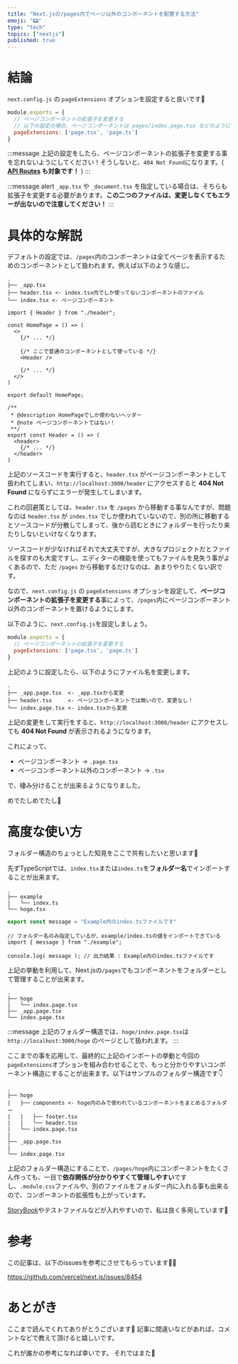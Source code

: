 ```yaml
---
title: "Next.jsの/pages内でページ以外のコンポーネントを配置する方法"
emoji: "📟"
type: "tech"
topics: ["nextjs"]
published: true
---
```


# 結論

`next.config.js` の `pageExtensions` オプションを設定すると良いです💪

```js:next.config.js
module.exports = {
  // ページコンポーネントの拡張子を変更する
  // 以下の設定の場合、ページコンポーネントは pages/index.page.tsx などのようになる
  pageExtensions: ['page.tsx', 'page.ts']
}
```

:::message
上記の設定をしたら、ページコンポーネントの拡張子を変更する事を忘れないようにしてください！そうしないと、`404 Not Found`になります。( **[API Routes](https://nextjs.org/docs/api-routes/introduction) も対象です！** )
:::

:::message alert
`_app.tsx` や `_document.tsx` を指定している場合は、そちらも拡張子を変更する必要があります。**この二つのファイルは、変更しなくてもエラーが出ないので注意してください！**
:::

# 具体的な解説

デフォルトの設定では、`/pages`内のコンポーネントは全てページを表示するためのコンポーネントとして扱われます。例えば以下のような感じ。

```text:/pages
.
├── _app.tsx
├── header.tsx <- index.tsx内でしか使ってないコンポーネントのファイル
└── index.tsx <- ページコンポーネント
```

```tsx:pages/index.tsx
import { Header } from "./header";

const HomePage = () => (
  <>
    {/* ... */}
    
    {/* ここで普通のコンポーネントとして使っている */}
    <Header />
    
    {/* ... */}
  </>
)

export default HomePage;
```

```tsx:pages/header.tsx
/**
 * @description HomePageでしか使わないヘッダー
 * @note ページコンポーネントではない！
 **/
export const Header = () => (
  <header>
    {/* ... */}
  </header>
)
```

上記のソースコードを実行すると、`header.tsx` がページコンポーネントとして扱われてしまい、`http://localhost:3000/header` にアクセスすると **404 Not Found** にならずにエラーが発生してしまいます。

これの回避策としては、`header.tsx` を `/pages` から移動する事なんですが、問題なのは `header.tsx` が `index.tsx` でしか使われていないので、別の所に移動するとソースコードが分散してしまって、後から読むときにフォルダーを行ったり来たりしないといけなくなります。

ソースコードが少なければそれで大丈夫ですが、大きなプロジェクトだとファイルを探すのも大変ですし、エディターの機能を使ってもファイルを見失う事がよくあるので、ただ `/pages` から移動するだけなのは、あまりやりたくない訳です。

なので、`next.config.js` の `pageExtensions` オプションを設定して、**ページコンポーネントの拡張子を変更する**事によって、`/pages`内にページコンポーネント以外のコンポーネントを置けるようにします。

以下のように、`next.config.js`を設定しましょう。

```js:next.config.js
module.exports = {
  // ページコンポーネントの拡張子を変更する
  pageExtensions: ['page.tsx', 'page.ts']
}
```

上記のように設定したら、以下のようにファイル名を変更します。

```text:/pages
.
├── _app.page.tsx  <- _app.tsxから変更
├── header.tsx     <- ページコンポーネントでは無いので、変更なし！ 
└── index.page.tsx <- index.tsxから変更
```

上記の変更をして実行をすると、`http://localhost:3000/header` にアクセスしても **404 Not Found** が表示されるようになります。

これによって、

- ページコンポーネント -> `.page.tsx`
- ページコンポーネント以外のコンポーネント -> `.tsx`

で、棲み分けることが出来るようになりました。

めでたしめでたし👏

# 高度な使い方

フォルダー構造のちょっとした知見をここで共有したいと思います🧭

先ずTypeScriptでは、`index.tsx`または`index.ts`を**フォルダー名**でインポートすることが出来ます。

```text
.
├── example
|   └── index.ts
└── hoge.tsx
```

```ts:example/index.ts
export const message = "Example内のindex.tsファイルです"
```

```ts:hoge.tsx
// フォルダー名のみ指定しているが、example/index.tsの値をインポートできている
import { message } from "./example"; 

console.log( message ); // 出力結果 : Example内のindex.tsファイルです
```

上記の挙動を利用して、Next.jsの`/pages`でもコンポーネントをフォルダーとして管理することが出来ます。

```text:/pages
.
├── hoge
|   └── index.page.tsx
├── _app.page.tsx 
└── index.page.tsx
```

:::message
上記のフォルダー構造では、`hoge/index.page.tsx`は `http://localhost:3000/hoge` のページとして扱われます。
:::

ここまでの事を応用して、最終的に上記のインポートの挙動と今回の`pageExtensions`オプションを組み合わせることで、もっと分かりやすいコンポーネント構造にすることが出来ます。以下はサンプルのフォルダー構造です👇

```text:/pages
.
├── hoge
|   ├── components <- hoge内のみで使われているコンポーネントをまとめるフォルダー
|   |   ├── footer.tsx
|   |   └── header.tsx
|   └── index.page.tsx
|
├── _app.page.tsx 
|
└── index.page.tsx
```

上記のフォルダー構造にすることで、`/pages/hoge`内にコンポーネントをたくさん作っても、一目で**依存関係が分かりやすくて管理しやすい**ですし、`.module.css`ファイルや、別のファイルをフォルダー内に入れる事も出来るので、コンポーネントの拡張性も上がっています。

[StoryBook](https://storybook.js.org/)やテストファイルなどが入れやすいので、私は良く多用しています👺

# 参考

この記事は、以下のissuesを参考にさせてもらっています👨‍💻

https://github.com/vercel/next.js/issues/8454


# あとがき

ここまで読んでくれてありがとうございます🙏
記事に間違いなどがあれば、コメントなどで教えて頂けると嬉しいです。

これが誰かの参考になれば幸いです。
それではまた👋